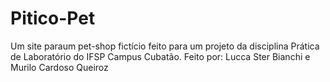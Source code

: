 # Pitico-Pet
Um site paraum pet-shop fictício feito para um projeto da disciplina Prática de Laboratório do IFSP Campus Cubatão.
Feito por: Lucca Ster Bianchi e Murilo Cardoso Queiroz
